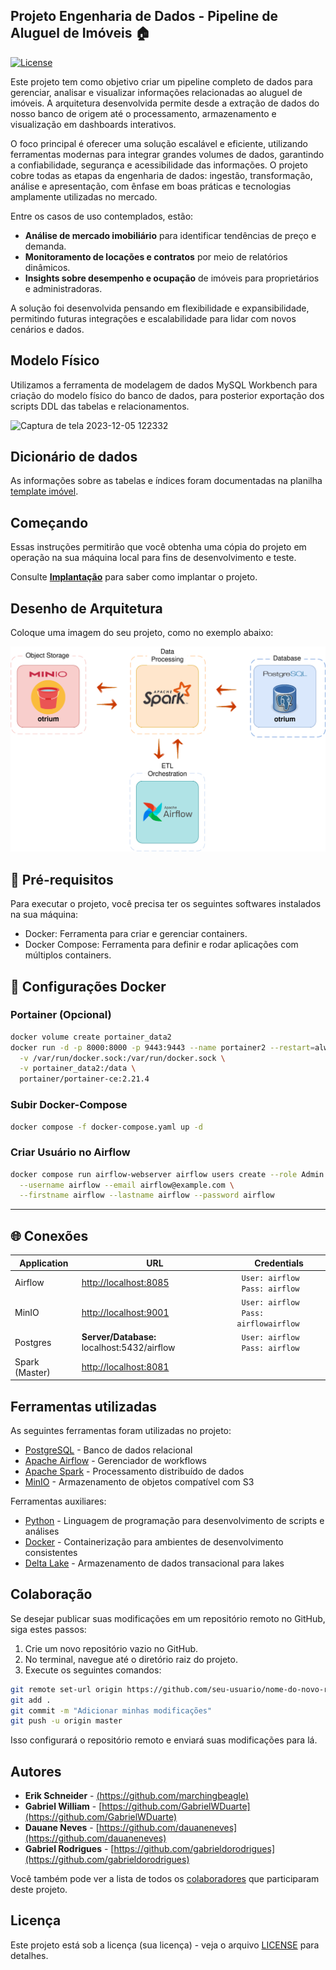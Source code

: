 ## Projeto Engenharia de Dados - Pipeline de Aluguel de Imóveis 🏠

[![License](https://img.shields.io/badge/License-MIT-blue.svg)](LICENSE)

Este projeto tem como objetivo criar um pipeline completo de dados para gerenciar, analisar e visualizar informações relacionadas ao aluguel de imóveis. A arquitetura desenvolvida permite desde a extração de dados do nosso banco de origem até o processamento, armazenamento e visualização em dashboards interativos.

O foco principal é oferecer uma solução escalável e eficiente, utilizando ferramentas modernas para integrar grandes volumes de dados, garantindo a confiabilidade, segurança e acessibilidade das informações. O projeto cobre todas as etapas da engenharia de dados: ingestão, transformação, análise e apresentação, com ênfase em boas práticas e tecnologias amplamente utilizadas no mercado.

Entre os casos de uso contemplados, estão:

- **Análise de mercado imobiliário** para identificar tendências de preço e demanda.
- **Monitoramento de locações e contratos** por meio de relatórios dinâmicos.
- **Insights sobre desempenho e ocupação** de imóveis para proprietários e administradoras.

A solução foi desenvolvida pensando em flexibilidade e expansibilidade, permitindo futuras integrações e escalabilidade para lidar com novos cenários e dados.

## Modelo Físico

Utilizamos a ferramenta de modelagem de dados MySQL Workbench para criação do modelo físico do banco de dados, para posterior exportação dos scripts DDL das tabelas e relacionamentos.<br>

![Captura de tela 2023-12-05 122332](https://github.com/marchingbeagle/projeto-final-bd2-aluguel-imoveis/blob/main/assets/modelo_fisico.png)

## Dicionário de dados

As informações sobre as tabelas e índices foram documentadas na planilha [template imóvel](https://github.com/marchingbeagle/pipeline-edd/blob/main/docs/dicionario_dados_locadora_im%C3%B3vel.xlsx).

## Começando

Essas instruções permitirão que você obtenha uma cópia do projeto em operação na sua máquina local para fins de desenvolvimento e teste.

Consulte **[Implantação](#-implanta%C3%A7%C3%A3o)** para saber como implantar o projeto.

## Desenho de Arquitetura

Coloque uma imagem do seu projeto, como no exemplo abaixo:

![Desenho de Arquitetura](assets/imgs//Desenho%20de%20Arquitetura.png)

## 🔧 Pré-requisitos

Para executar o projeto, você precisa ter os seguintes softwares instalados na sua máquina:

- Docker: Ferramenta para criar e gerenciar containers.
- Docker Compose: Ferramenta para definir e rodar aplicações com múltiplos containers.

## 🐳 Configurações Docker  

### **Portainer (Opcional)**  
```bash
docker volume create portainer_data2
docker run -d -p 8000:8000 -p 9443:9443 --name portainer2 --restart=always \
  -v /var/run/docker.sock:/var/run/docker.sock \
  -v portainer_data2:/data \
  portainer/portainer-ce:2.21.4
```

### **Subir Docker-Compose**  
```bash
docker compose -f docker-compose.yaml up -d
```

### **Criar Usuário no Airflow**  
```bash
docker compose run airflow-webserver airflow users create --role Admin \
  --username airflow --email airflow@example.com \
  --firstname airflow --lastname airflow --password airflow
```

---

## 🌐 Conexões

|        Application        |URL                          |Credentials                         |
|----------------|-------------------------------|-----------------------------|
|Airflow| [http://localhost:8085](http://localhost:8085) | ``` User: airflow``` <br> ``` Pass: airflow``` |         |
|MinIO| [http://localhost:9001](http://localhost:9001) | ``` User: airflow``` <br> ``` Pass: airflowairflow``` |           |
|Postgres| **Server/Database:** localhost:5432/airflow | ``` User: airflow``` <br> ``` Pass: airflow``` |           |
|Spark (Master) | [http://localhost:8081](http://localhost:8081)|  |         |

## Ferramentas utilizadas

As seguintes ferramentas foram utilizadas no projeto:

- [PostgreSQL](https://www.postgresql.org/) - Banco de dados relacional
- [Apache Airflow](https://airflow.apache.org/) - Gerenciador de workflows
- [Apache Spark](https://spark.apache.org/) - Processamento distribuído de dados
- [MinIO](https://min.io/) - Armazenamento de objetos compatível com S3

Ferramentas auxiliares:

- [Python](https://www.python.org/) - Linguagem de programação para desenvolvimento de scripts e análises
- [Docker](https://www.docker.com/) - Containerização para ambientes de desenvolvimento consistentes
- [Delta Lake](https://delta.io/) - Armazenamento de dados transacional para lakes

## Colaboração

Se desejar publicar suas modificações em um repositório remoto no GitHub, siga estes passos:

1. Crie um novo repositório vazio no GitHub.
2. No terminal, navegue até o diretório raiz do projeto.
3. Execute os seguintes comandos:

```bash
git remote set-url origin https://github.com/seu-usuario/nome-do-novo-repositorio.git
git add .
git commit -m "Adicionar minhas modificações"
git push -u origin master
```

Isso configurará o repositório remoto e enviará suas modificações para lá.

## Autores

- **Erik Schneider** - [(https://github.com/marchingbeagle)](https://github.com/marchingbeagle)
- **Gabriel William** - [https://github.com/GabrielWDuarte](https://github.com/GabrielWDuarte)
- **Dauane Neves** - [https://github.com/dauaneneves](https://github.com/dauaneneves)
- **Gabriel Rodrigues** - [https://github.com/gabrieldorodrigues](https://github.com/gabrieldorodrigues)

Você também pode ver a lista de todos os [colaboradores](https://github.com/marchingbeagle/pipeline-edd/graphs/contributors) que participaram deste projeto.

## Licença

Este projeto está sob a licença (sua licença) - veja o arquivo [LICENSE](https://github.com/marchingbeagle/pipeline-edd/blob/main/LICENSE) para detalhes.
